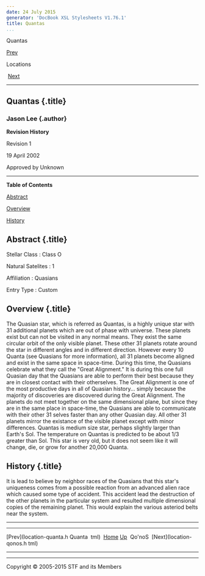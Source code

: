 ```yaml
---
date: 24 July 2015
generator: 'DocBook XSL Stylesheets V1.76.1'
title: Quantas
...
```


Quantas

[Prev](location-quanta.html) 

Locations

 [Next](location-qonos.html)

* * * * *

Quantas {.title}
-------

### Jason Lee {.author}

**Revision History**

Revision 1

19 April 2002

Approved by Unknown

* * * * *

**Table of Contents**

[Abstract](location-quantas.html#idp140478694695312)

[Overview](location-quantas.html#idp140478694702496)

[History](location-quantas.html#idp140478694703728)

Abstract {.title}
--------

 Stellar Class 
:   Class O

 Natural Satelites 
:   1

 Affiliation 
:   Quasians

 Entry Type 
:   Custom

Overview {.title}
--------

The Quasian star, which is referred as Quantas, is a highly unique star
with 31 additional planets which are out of phase with universe. These
planets exist but can not be visited in any normal means. They exist the
same circular orbit of the only visible planet. These other 31 planets
rotate around the star in different angles and in different direction.
However every 10 Quanta (see Quasians for more information), all 31
planets become aligned and exist in the same space in space-time. During
this time, the Quasians celebrate what they call the "Great Alignment."
It is during this one full Quasian day that the Quasians are able to
perform their best because they are in closest contact with their
otherselves. The Great Alignment is one of the most productive days in
all of Quasian history... simply because the majority of discoveries are
discovered during the Great Alignment. The planets do not meet together
on the same dimensional plane, but since they are in the same place in
space-time, the Quasians are able to communicate with their other 31
selves faster than any other Quasian day. All other 31 planets mirror
the existance of the visible planet except with minor differences.
Quantas is medium size star, perhaps slightly larger than Earth's Sol.
The temperature on Quantas is predicted to be about 1/3 greater than
Sol. This star is very old, but it does not seem like it will change,
die, or grow for another 20,000 Quanta.

History {.title}
-------

It is lead to believe by neighbor races of the Quasians that this star's
uniqueness comes from a possible reaction from an advanced alien race
which caused some type of accident. This accident lead the destruction
of the other planets in the particular system and resulted multiple
dimensional copies of the remaining planet. This would explain the
various asteriod belts near the system.

* * * * *

  ------------------------ ------------------------ ------------------------
  [Prev](location-quanta.h Quanta 
  tml)                     [Home](../index.html)
  [Up](locations.html)      Qo'noS
   [Next](location-qonos.h 
  tml)                     
  ------------------------ ------------------------ ------------------------

* * * * *

Copyright © 2005-2015 STF and its Members
